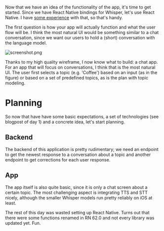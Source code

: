 Now that we have an idea of the functionality of the app, it's time to get started. Since we have React Native bindings for Whisper, let's use React Native. I have [some experience](https://github.com/iPieter/chat_app) with that, so that's handy.

The first question is how your app will actually function and what the user flow will be. I think the most natural UI would be something similar to a chat conversation, since we want our users to hold a (short) conversation with the language model.

![screenshot.png](screenshot.png)

Thanks to my high quality wireframe, I now know what to build: a chat app. 
For an app that will focus on conversations, I think that is the most natural UI.
The user first selects a topic (e.g. 'Coffee') based on an input (as in the figure) or based on a set of predefined topics, as is the plan with topic modeling.


# Planning
So now that have have some basic expectations, a set of technologies (see blogpost of day 1) and a concrete idea, let's start planning.


## Backend
The backend of this application is pretty rudimentary; we need an endpoint to get the newest response to a conversation about a topic and another endpoint to get corrections for each user response.

## App
The app itself is also quite basic, since it is only a chat screen about a certain topic. The most challenging aspect is integrating TTS and STT nicely, although the smaller Whisper models run pretty reliably on iOS at least.

The rest of this day was wasted setting up React Native. Turns out that there were some functions renamed in RN 62.0 and not every library was updated yet. Fun.
